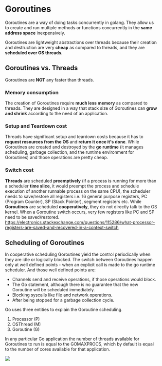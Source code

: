# Goroutines


Goroutines are a way of doing tasks concurrently in golang. They allow
us to create and run multiple methods or functions concurrently in the
**same address space** inexpensively.

Goroutines are lightweight abstractions over threads because their 
creation and destruction are very **cheap** as compared to threads, and 
they are **scheduled over OS threads**.


## Goroutines vs. Threads
Goroutines are **NOT** any faster than threads.

### Memory consumption

The creation of Goroutines require **much less memory** as compared to threads. They are designed in a way that stack size of Goroutines can **grow and shrink** according to the need of an application.

### Setup and Teardown cost
Threads have significant setup and teardown costs because it has to **request resources from the OS** and **return it once it's done**. While Goroutines are created and destroyed by the **go runtime** (it manages scheduling, garbage collection, and the runtime environment for Goroutines) and those operations are pretty cheap.

### Switch cost
**Threads** are scheduled **preemptively** (if a process is running for more than a scheduler **time slice**, it would preempt the process and schedule execution of another runnable process on the same CPU), the scheduler needs to save/restore all registers i.e. 16 general purpose registers, PC (Program Counter), SP (Stack Pointer), segment registers etc.
While **Goroutines** are scheduled **cooperatively**, they do not directly talk to the OS kernel. When a Goroutine switch occurs, very few registers like PC and SP need to be saved/restored. https://electronics.stackexchange.com/questions/115286/what-processor-registers-are-saved-and-recovered-in-a-context-switch

## Scheduling of Goroutines
In cooperative scheduling Goroutines yield the control periodically when they are idle or logically blocked. The switch between Goroutines happen only at well defined points - when an explicit call is made to the go runtime scheduler. And those well defined points are:
- Channels send and receive operations, if those operations would block.
- The Go statement, although there is no guarantee that the new Goroutine will be scheduled immediately.
- Blocking syscalls like file and network operations.
- After being stopped for a garbage collection cycle.

Go uses three entities to explain the Goroutine scheduling.
1. Processor (P)
2. OSThread (M)
3. Goroutine (G)

In any particular Go application the number of threads available for Goroutines to run is equal to the GOMAXPROCS, which by default is equal to the number of cores available for that application.

![](/images/golang-goroutine-scheduling.png)
